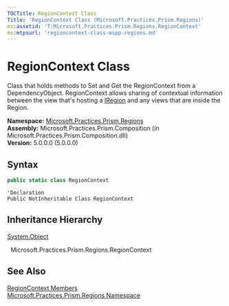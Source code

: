 ```yaml
---
TOCTitle: RegionContext Class
Title: 'RegionContext Class (Microsoft.Practices.Prism.Regions)'
ms:assetid: 'T:Microsoft.Practices.Prism.Regions.RegionContext'
ms:mtpsurl: 'regioncontext-class-mspp-regions.md'
---
```


# RegionContext Class

Class that holds methods to Set and Get the RegionContext from a DependencyObject. RegionContext allows sharing of contextual information between the view that's hosting a [IRegion](/patterns-practices/reference/iregion-interface-mspp-regions) and any views that are inside the Region.

**Namespace:** [Microsoft.Practices.Prism.Regions](/patterns-practices/reference/mspp-regions-namespace)<br/>
**Assembly:** Microsoft.Practices.Prism.Composition (in Microsoft.Practices.Prism.Composition.dll)<br/>
**Version:** 5.0.0.0 (5.0.0.0)

## Syntax

```C#
public static class RegionContext
```

```VB
'Declaration
Public NotInheritable Class RegionContext
```

## Inheritance Hierarchy

[System.Object](http://msdn.microsoft.com/en-us/library/e5kfa45b)

  Microsoft.Practices.Prism.Regions.RegionContext

## See Also
[RegionContext Members](/patterns-practices/reference/regioncontext-members-mspp-regions)<br/>
[Microsoft.Practices.Prism.Regions Namespace](/patterns-practices/reference/mspp-regions-namespace)<br/>